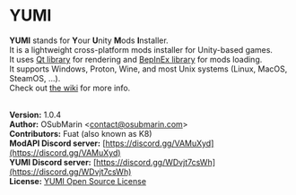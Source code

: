 # YUMI
**YUMI** stands for **Y**our **U**nity **M**ods **I**nstaller.<br>
It is a lightweight cross-platform mods installer for Unity-based games.<br>
It uses [Qt library](https://www.qt.io/) for rendering and [BepInEx library](https://github.com/BepInEx/BepInEx/) for mods loading.<br>
It supports Windows, Proton, Wine, and most Unix systems (Linux, MacOS, SteamOS, ...).<br>
Check out [the wiki](https://github.com/K07H/YUMI/wiki) for more info.
<br><br>

**Version:** 1.0.4<br>
**Author:** OSubMarin <[contact@osubmarin.com](mailto:contact@osubmarin.com)><br>
**Contributors:** Fuat (also known as K8)<br>
**ModAPI Discord server:** [https://discord.gg/VAMuXyd](https://discord.gg/VAMuXyd)<br>
**YUMI Discord server:** [https://discord.gg/WDvjt7csWh](https://discord.gg/WDvjt7csWh)<br>
**License:** [YUMI Open Source License](https://raw.githubusercontent.com/K07H/YUMI/main/LICENSE.txt)<br>
<br><br>
